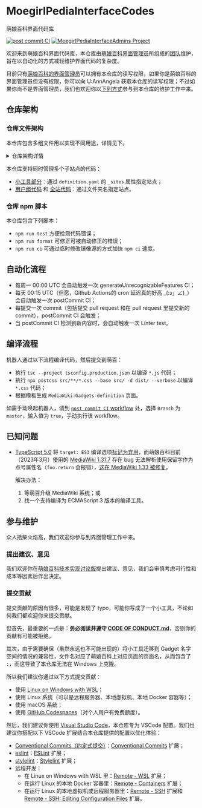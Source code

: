# MoegirlPediaInterfaceCodes

萌娘百科界面代码库

[![post commit CI](https://github.com/MoegirlPediaInterfaceAdmins/MoegirlPediaInterfaceCodes/actions/workflows/postCommit.yaml/badge.svg)](https://github.com/MoegirlPediaInterfaceAdmins/MoegirlPediaInterfaceCodes/actions/workflows/postCommit.yaml) [![MoegirlPediaInterfaceAdmins Project](https://img.shields.io/badge/MoegirlPediaInterfaceAdmins-Project-blue?style=flat&logo=github&labelColor=343B42)](https://github.com/orgs/MoegirlPediaInterfaceAdmins/projects/1/views/1)

欢迎来到萌娘百科界面代码库，本仓库由[萌娘百科界面管理员](https://zh.moegirl.org.cn/_?curid=489391)所组成的[团队](https://github.com/MoegirlPediaInterfaceAdmins)维护，旨在以自动化的方式减轻维护界面代码的复杂度。

目前只有[萌娘百科的界面管理员](https://zh.moegirl.org.cn/Special:Listusers/interface-admin)可以拥有本仓库的读写权限，如果你是萌娘百科的界面管理员但没有权限，你可以向 U:AnnAngela 获取本仓库的读写权限；不过如果你尚不是界面管理员，我们也欢迎你以[下列方式](#参与维护)参与到本仓库的维护工作中来。

## 仓库架构

### 仓库文件架构

本仓库包含多组文件用以实现不同用途，详情见下。

<details><summary>仓库架构详情</summary>

- [`.github`](.github) 文件夹用以保存 GitHub Dependabot 和 GitHub Actions 所需配置文件，其中：
  - [`.github/workflows/postCommit.yaml`](.github/workflows/postCommit.yaml) 用以保存自动化流程，包含自动配置 Conventional Commits（约定式提交）所需 scope（作用域）信息、自动导入来自 npm 和指定页面的代码、自动补全小工具列表和自动生成 polyfill 文件；
  - [`.github/workflows/generateUnrecognizableFeatures.yaml`](.github/workflows/generateUnrecognizableFeatures.yaml) 用以定时生成 [`scripts/generatePolyfill/unrecognizableFeatures.json`](scripts/generatePolyfill/unrecognizableFeatures.json) 以减少生成 polyfill 时的网络请求；
    - [`.github/workflows/auto_assign.yaml`](.github/workflows/auto_assign.yaml) 用以自动对 pull request 和 issue 添加 assignees 和 reviewers（若有）。
- [`.vscode/settings.json`](.vscode/settings.json) 用来保存 Conventional Commits（约定式提交）所需 scope（作用域）信息；
- [`scripts`](scripts) 文件夹用以保存流程所需代码，其中：
  - [`scripts/postCommit/prepareGit.js`](scripts/postCommit/prepareGit.js) 用来准备 Github Actions 上的 git 环境，自动生成 author 和 committer 的相关信息；
  - [`scripts/browserify/index.js`](scripts/browserify/index.js) 用来通过 [browserify](https://browserify.org/) 库导入来自 npm 的代码，其目标在 [`scripts/browserify/targets.yaml`](scripts/browserify/targets.yaml) 中定义；
  - [`scripts/prefetch/index.js`](scripts/prefetch/index.js) 用来导入来自指定页面的代码，其目标在 [`scripts/prefetch/targets.yaml`](scripts/prefetch/targets.yaml) 中定义；
  - [`scripts/generatePolyfill/index.js`](scripts/generatePolyfill/index.js) 用来自动生成 polyfill 文件，该代码使用了来自《金融时报》的 [polyfill.io](https://polyfill.io/v3/)（[Financial-Times/polyfill-service](https://github.com/Financial-Times/polyfill-service)）和 [Financial-Times/polyfill-library](https://github.com/Financial-Times/polyfill-library)；
  - [`scripts/generateGadgetsDefinition/index.js`](scripts/generateGadgetsDefinition/index.js) 用来自动补全小工具列表，当发现新增小工具时，该代码会自动将对应小工具插入到 [`src/gadgets/Gadgets-definition-list.yaml`](src/gadgets/Gadgets-definition-list.yaml) 的响应列表的末尾；
  - [`scripts/generateConventionalCommitsScopes/index.js`](scripts/generateConventionalCommitsScopes/index.js) 用来自动配置 Conventional Commits（约定式提交）所需 scope（作用域）信息；
  - [`scripts/postCommit/linguist-generated.js`](scripts/postCommit/linguist-generated.js) 用来自动生成 [`.gitattributes`](.gitattributes) 以告知 Github 如何区分代码是否自动生成；
  - [`scripts/postCommit/push.js`](scripts/postCommit/push.js) 用来推送由 Github Actions 做出的更改；
  - [`scripts/generateUnrecognizableFeatures/index.js`](scripts/generateUnrecognizableFeatures/index.js) 用来生成 [`scripts/generatePolyfill/unrecognizableFeatures.json`](scripts/generatePolyfill/unrecognizableFeatures.json) 以减少生成 polyfill 时的网络请求；
  - [`scripts/emailmapChecker/index.js`](scripts/emailmapChecker/index.js) 用来检查相关用户是否将其萌娘百科用户名和邮箱地址添加到 [`.mailmap`](.mailmap)，若当前环境为本地则检测 git 配置文件里的邮箱地址，若当前环境为 Github Actions 则检查相关 commits 的邮箱地址。
  - [`scripts/ci/before.js`](scripts/ci/before.js) 和 [`scripts/ci/after.js`](scripts/ci/after.js) 用来在 `npm run ci` 里自动替换 [`package-lock.json`](package-lock.json) 里的 `resolved` 对应的 registry 为你本地设置的 registry，有助于加快安装速度。
- 自动化工具的配置文件：
  - [`.eslintrc.yaml`](.eslintrc.yaml) 配置 eslint，由于所有 Javascript 代码都需经过编译，故其 `parserOptions.ecmaVersion` 被指定为 `latest` 以便充分利用最新标准；
  - [`tsconfig.json`](tsconfig.json) 配置 tsc，由于需要生成能通过小工具扩展验证的代码，故其 `compilerOptions.target` 被指定为 `ES3`；
  - [`.stylelintrc.yaml`](.stylelintrc.yaml) 配置 stylelint；
  - [`.postcssrc.yaml`](.postcssrc.yaml) 配置 postcss；
  - [`.browserslistrc`](.browserslistrc) 配置 [autoprifixer](https://github.com/postcss/autoprefixer) 所使用的 [browserslist](https://github.com/browserslist/browserslist)，目前暂定锚定为 [`defaults`](https://github.com/browserslist/browserslist#full-list) 的基础上添加 `Chrome >= 70` 以适应萌百用户群体。
- 代码部分：
  - [`src/gadgets`](src/gadgets) 以文件夹形式保存小工具，每一个文件夹都是一个小工具，里面包含以下内容：
    - `definition.yaml` 保存小工具配置，包括依赖项、所需权限等，以 `_` 开头的键值对是其他配置，如小工具所在的章节等；
    - `.eslintrc.yaml` （可选）用以阻止 eslint 在某些文件上进行检查，常见于来自 npm 和指定页面的代码；
    - `*.js` 和 `*.css` 为小工具代码，文件名为萌娘百科上对应页面的页面名；
  - [`src/groups`](src/groups) 以文件夹形式保存用户组级别代码，每一个文件夹都对应一个子站点，每一个站点文件夹的子文件夹对应一个用户组，里面包含 `*.js` 和 `*.css` 等代码，文件名为萌娘百科上对应页面的页面名；
  - [`src/global`](src/global) 保存全站代码，每一个文件夹都对应一个站点，里面包含 `*.js` 和 `*.css` 等代码，文件名为萌娘百科上对应页面的页面名。

</details>

本仓库支持同时管理多个子站点的代码：

- [小工具部分](src/gadgets)：通过 `definition.yaml` 的 `_sites` 属性指定站点；
- [用户组代码](src/groups) 和 [全站代码](src/global)：通过文件夹名指定站点。

### 仓库 npm 脚本

本仓库包含下列脚本：

- `npm run test` 方便检测代码错误；
- `npm run format` 可修正可被自动修正的错误；
- `npm run ci` 可通过临时修改镜像源的方式加快 `npm ci` 速度。

## 自动化流程

- 每周一 00:00 UTC 会自动触发一次 generateUnrecognizableFeatures CI；
- 每天 00:15 UTC（但愿，Github Actions的 cron 延迟真的好高 \_(:з」∠)\_）会自动触发一次 postCommit CI；
- 每提交一次 commit（包括提交 pull request 和在 pull request 里提交新的 commit），postCommit CI 会触发；
- 当 postCommit CI 检测到新内容时，会自动触发一次 Linter test。

## 编译流程

机器人通过以下流程编译代码，然后提交到萌百：

- 执行 `tsc --project tsconfig.production.json` 以编译 `*.js` 代码；
- 执行 `npx postcss src/**/*.css --base src/ -d dist/ --verbose` 以编译 `*.css` 代码；
- 根据模板生成 `MediaWiki:Gadgets-definition` 页面。

如需手动唤起机器人，请到 [`post commit CI` workflow](https://github.com/MoegirlPediaInterfaceAdmins/MoegirlPediaInterfaceCodes/actions/workflows/postCommit.yaml) 处，选择 `Branch` 为 `master`，输入值为 `true`，手动执行该 workflow。

## 已知问题

- [TypeScript 5.0](https://devblogs.microsoft.com/typescript/announcing-typescript-5-0/#deprecations-and-default-changes:~:text=and%20setting%20values%3A-,%2D%2Dtarget%3A%20ES3,-%2D%2Dout) 将 `target: ES3` 编译选项[标记为弃用](https://github.com/microsoft/TypeScript/issues/51909#issue-1498969440:~:text=configurations%20as%20deprecated%3A-,target%3A%20ES3,-noImplicitUseStrict)，而萌娘百科目前（2023年3月）使用的 [MediaWiki 1.31.7](https://zh.moegirl.org.cn/Special:%E7%89%88%E6%9C%AC#mw-version-software:~:text=MediaWiki-,1.31.7,-PHP) 存在 bug 无法解析使用保留字作为点号属性名（`foo.return` 会报错），[这在 MediaWiki 1.33 被修复](https://www.mediawiki.org/wiki/MediaWiki_1.33/wmf.19#Core_changes:~:text=Make%20JSMinPlus%20allow%20reserved%20words%20as%20property%20name%20(ES5))。

  解决办法：

  1. 等萌百升级 MediaWiki 系统；或
  2. 找一个支持编译为 ECMAScript 3 版本的编译工具。

## 参与维护

众人拾柴火焰高，我们欢迎你参与到界面管理工作中来。

### 提出建议、意见

我们欢迎你在[萌娘百科技术实现讨论版](https://zh.moegirl.org.cn/_?curid=543139)提出建议、意见，我们会审慎考虑可行性和成本等因素后作出决定。

### 提交贡献

提交贡献的原因有很多，可能是发现了 typo，可能你写成了一个小工具，不论如何我们都欢迎你来提交贡献。

但首先，最重要的一点是：**务必阅读并遵守 [CODE OF CONDUCT.md](CODE%20OF%20CONDUCT.md)**，否则你的贡献有可能被拒绝。

其次，由于需要确保（虽然永远也不可能出现的）将小工具迁移到 Gadget 名字空间的情况的兼容性，文件名对应了萌娘百科上对应页面的页面名，从而包含了 `:`，而这导致了本仓库无法在 Windows 上克隆。

所以我们建议你通过以下方式提交贡献：

- 使用 [Linux on Windows with WSL](https://learn.microsoft.com/zh-cn/windows/wsl/install)；
- 使用 Linux 系统（可以是远程服务器、本地虚拟机、本地 Docker 容器等）；
- 使用 macOS 系统；
- 使用 [GitHub Codespaces](https://github.com/features/codespaces)（对个人用户有免费额度）。

然后，我们建议你使用 [Visual Studio Code](https://code.visualstudio.com/)，本仓库专为 VSCode 配置。我们也建议你搭配以下 VSCode 扩展结合本仓库提供的配置以优化体验：

- [Conventional Commits（约定式提交）](https://www.conventionalcommits.org/)：[Conventional Commits](https://marketplace.visualstudio.com/items?itemName=vivaxy.vscode-conventional-commits)  扩展；
- [eslint](https://eslint.org/)：[ESLint](https://marketplace.visualstudio.com/items?itemName=dbaeumer.vscode-eslint) 扩展；
- [stylelint](https://stylelint.io/)：[Stylelint](https://marketplace.visualstudio.com/items?itemName=stylelint.vscode-stylelint) 扩展；
- 远程开发：
  - 在 Linux on Windows with WSL 里：[Remote - WSL](https://marketplace.visualstudio.com/items?itemName=ms-vscode-remote.remote-wsl) 扩展；
  - 在运行 Linux 的本地 Docker 容器里：[Remote - Containers](https://marketplace.visualstudio.com/items?itemName=ms-vscode-remote.remote-containers) 扩展；
  - 在运行 Linux 的本地虚拟机或远程服务器里：[Remote - SSH](https://marketplace.visualstudio.com/items?itemName=ms-vscode-remote.remote-ssh) 扩展和 [Remote - SSH: Editing Configuration Files](https://marketplace.visualstudio.com/items?itemName=ms-vscode-remote.remote-ssh-edit) 扩展。
